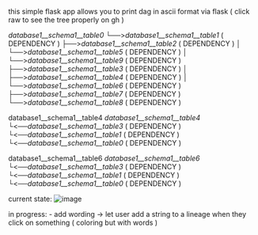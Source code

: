 this simple flask app allows you to print dag in ascii format via flask ( click raw to see the tree properly on gh )


*database1__schema1__table0*
└──>*database1__schema1__table1* ( DEPENDENCY )
    ├──>*database1__schema1__table2* ( DEPENDENCY )
    │   └──>*database1__schema1__table5* ( DEPENDENCY )
    │       └──>*database1__schema1__table9* ( DEPENDENCY )
    ├──>*database1__schema1__table3* ( DEPENDENCY )
    │   ├──>*database1__schema1__table4* ( DEPENDENCY )
    │   └──>*database1__schema1__table6* ( DEPENDENCY )
    ├──>*database1__schema1__table7* ( DEPENDENCY )
    └──>*database1__schema1__table8* ( DEPENDENCY )

database1__schema1__table4
*database1__schema1__table4*
└<──*database1__schema1__table3* ( DEPENDENCY )
    └<──*database1__schema1__table1* ( DEPENDENCY )
        └<──*database1__schema1__table0* ( DEPENDENCY )

database1__schema1__table6
*database1__schema1__table6*
└<──*database1__schema1__table3* ( DEPENDENCY )
    └<──*database1__schema1__table1* ( DEPENDENCY )
        └<──*database1__schema1__table0* ( DEPENDENCY )


current state:
![image](https://github.com/pawelofficial/my-sf-dag/assets/47770546/7ddac76d-5d8c-4a04-b36a-e94a3f5b13d1)


in progress:
    - add wording -> let user add a string to a lineage when they click on something ( coloring but with words ) 
